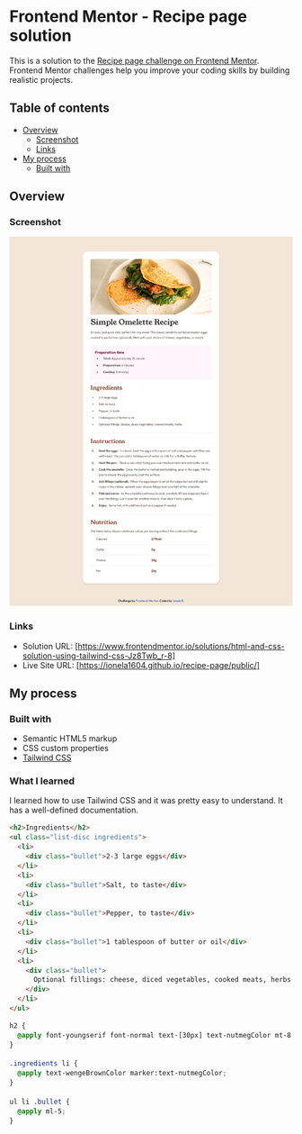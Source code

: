 # Frontend Mentor - Recipe page solution

This is a solution to the [Recipe page challenge on Frontend Mentor](https://www.frontendmentor.io/challenges/recipe-page-KiTsR8QQKm). Frontend Mentor challenges help you improve your coding skills by building realistic projects.

## Table of contents

- [Overview](#overview)
  - [Screenshot](#screenshot)
  - [Links](#links)
- [My process](#my-process)
  - [Built with](#built-with)

## Overview

### Screenshot

![](./screenshot.png)

### Links

- Solution URL: [https://www.frontendmentor.io/solutions/html-and-css-solution-using-tailwind-css-Jz8Twb_r-8]
- Live Site URL: [https://ionela1604.github.io/recipe-page/public/]

## My process

### Built with

- Semantic HTML5 markup
- CSS custom properties
- [Tailwind CSS](https://tailwindcss.com/docs/installation)

### What I learned

I learned how to use Tailwind CSS and it was pretty easy to understand. It has a well-defined documentation.

```html
<h2>Ingredients</h2>
<ul class="list-disc ingredients">
  <li>
    <div class="bullet">2-3 large eggs</div>
  </li>
  <li>
    <div class="bullet">Salt, to taste</div>
  </li>
  <li>
    <div class="bullet">Pepper, to taste</div>
  </li>
  <li>
    <div class="bullet">1 tablespoon of butter or oil</div>
  </li>
  <li>
    <div class="bullet">
      Optional fillings: cheese, diced vegetables, cooked meats, herbs
    </div>
  </li>
</ul>
```

```css
h2 {
  @apply font-youngserif font-normal text-[30px] text-nutmegColor mt-8 mb-5;
}

.ingredients li {
  @apply text-wengeBrownColor marker:text-nutmegColor;
}

ul li .bullet {
  @apply ml-5;
}
```
